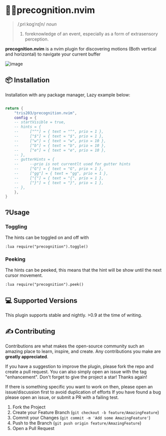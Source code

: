 # 💭👀precognition.nvim

> /ˌpriːkɒɡˈnɪʃn/
> _noun_
>
> 1. foreknowledge of an event, especially as a form of extrasensory perception.

**precognition.nvim** is a nvim plugin for discovering motions (Both vertical and horizontal) to navigate your current buffer

![image](https://github.com/tris203/precognition.nvim/assets/18444302/ea24caee-85da-42d8-b0e9-555b47268643)

## 📦 Installation

Installation with any package manager, Lazy example below:

```lua

return {
    "tris203/precognition.nvim",
    config = {
    -- startVisible = true,
    -- hints = {
    --     ["^"] = { text = "^", prio = 1 },
    --     ["$"] = { text = "$", prio = 1 },
    --     ["w"] = { text = "w", prio = 10 },
    --     ["b"] = { text = "b", prio = 10 },
    --     ["e"] = { text = "e", prio = 10 },
    -- },
    -- gutterHints = {
    --     --prio is not currentlt used for gutter hints
    --     ["G"] = { text = "G", prio = 1 },
    --     ["gg"] = { text = "gg", prio = 1 },
    --     ["{"] = { text = "{", prio = 1 },
    --     ["}"] = { text = "}", prio = 1 },
    -- },
    },
}
```

## ❔Usage

### Toggling

The hints can be toggled on and off with

```
:lua require("precognition").toggle()
```

### Peeking

The hints can be peeked, this means that the hint will be show until the next
cursor movement.

```
:lua require("precognition").peek()
```

## 💻 Supported Versions

This plugin supports stable and nightly. >0.9 at the time of writing.

## ✍️ Contributing

Contributions are what makes the open-source community such an amazing place to learn, inspire, and create. Any contributions you make are **greatly appreciated**.

If you have a suggestion to improve the plugin, please fork the repo and create a pull request. You can also simply open an issue with the tag "enhancement".
Don't forget to give the project a star! Thanks again!

If there is something specific you want to work on then, please open an issue/discussion first to avoid duplication of efforts
If you have found a bug please open an issue, or submit a PR with a failing test.

1. Fork the Project
2. Create your Feature Branch (`git checkout -b feature/AmazingFeature`)
3. Commit your Changes (`git commit -m 'Add some AmazingFeature'`)
4. Push to the Branch (`git push origin feature/AmazingFeature`)
5. Open a Pull Request
